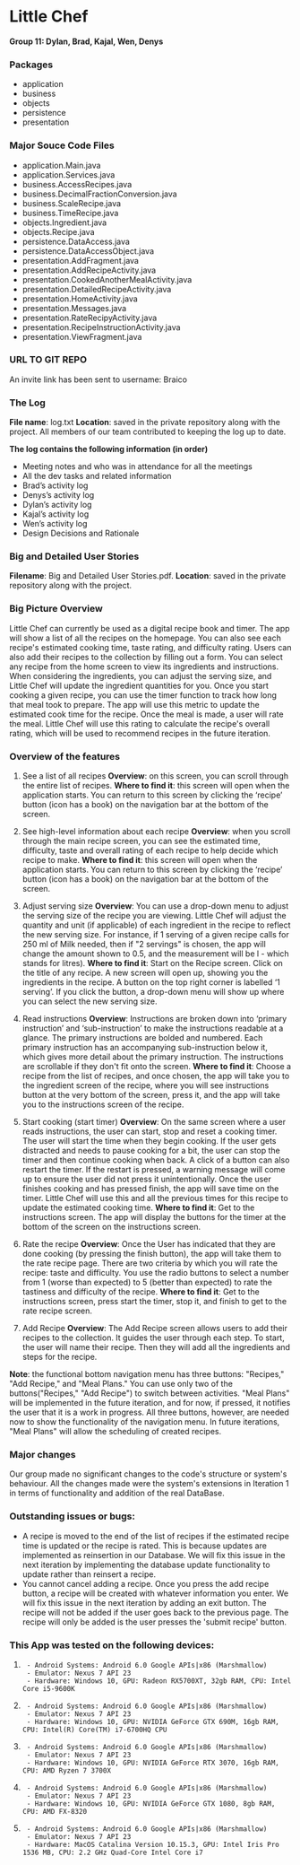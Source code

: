 # Little Chef

**Group 11: Dylan, Brad, Kajal, Wen, Denys**

### Packages 
- application
- business 
- objects
- persistence
- presentation 

### Major Souce Code Files
- application.Main.java
- application.Services.java
- business.AccessRecipes.java
- business.DecimalFractionConversion.java
- business.ScaleRecipe.java
- business.TimeRecipe.java
- objects.Ingredient.java
- objects.Recipe.java
- persistence.DataAccess.java
- persistence.DataAccessObject.java
- presentation.AddFragment.java
- presentation.AddRecipeActivity.java
- presentation.CookedAnotherMealActivity.java
- presentation.DetailedRecipeActivity.java
- presentation.HomeActivity.java
- presentation.Messages.java
- presentation.RateRecipyActivity.java
- presentation.RecipeInstructionActivity.java
- presentation.ViewFragment.java 


### URL TO GIT REPO
An invite link has been sent to username: Braico

### The Log
**File name**: log.txt
**Location**: saved in the private repository along with the project. All members of our team contributed to keeping the log up to date.

**The log contains the following information (in order)**
- Meeting notes and who was in attendance for all the meetings
- All the dev tasks and related information
- Brad’s activity log
- Denys’s activity log
- Dylan’s activity log
- Kajal’s activity log
- Wen’s activity log
- Design Decisions and Rationale

### Big and Detailed User Stories
**Filename**: Big and Detailed User Stories.pdf. 
**Location**: saved in the private repository along with the project.

### Big Picture Overview
Little Chef can currently be used as a digital recipe book and timer. 
The app will show a list of all the recipes on the homepage. You can also see each recipe's estimated cooking time, taste rating, and difficulty rating. Users can also add their recipes to the collection by filling out a form. You can select any recipe from the home screen to view its ingredients and instructions. When considering the ingredients, you can adjust the serving size, and Little Chef will update the ingredient quantities for you. Once you start cooking a given recipe, you can use the timer function to track how long that meal took to prepare. The app will use this metric to update the estimated cook time for the recipe. Once the meal is made, a user will rate the meal. Little Chef will use this rating to calculate the recipe's overall rating, which will be used to recommend recipes in the future iteration. 

### Overview of the features

1. See a list of all recipes
**Overview**: on this screen, you can scroll through the entire list of recipes. 
**Where to find it**: this screen will open when the application starts. You can return to this screen by clicking the ‘recipe’ button (icon has a book) on the navigation bar at the bottom of the screen.

2. See high-level information about each recipe
**Overview**: when you scroll through the main recipe screen, you can see the estimated time, difficulty, taste and overall rating of each recipe to help decide which recipe to make. 
**Where to find it**: this screen will open when the application starts. You can return to this screen by clicking the ‘recipe’ button (icon has a book) on the navigation bar at the bottom of the screen.

3. Adjust serving size
**Overview**: You can use a drop-down menu to adjust the serving size of the recipe you are viewing. Little Chef will adjust the quantity and unit (if applicable) of each ingredient in the recipe to reflect the new serving size. For instance, if 1 serving of a given recipe calls for 250 ml of Milk needed, then if "2 servings" is chosen, the app will change the amount shown to 0.5, and the measurement will be l - which stands for litres).
**Where to find it**: Start on the Recipe screen. Click on the title of any recipe. A new screen will open up, showing you the ingredients in the recipe. A button on the top right corner is labelled ‘1 serving’. If you click the button, a drop-down menu will show up where you can select the new serving size. 

4. Read instructions
**Overview**: Instructions are broken down into ‘primary instruction’ and ‘sub-instruction’ to make the instructions readable at a glance. The primary instructions are bolded and numbered. Each primary instruction has an accompanying sub-instruction below it, which gives more detail about the primary instruction. The instructions are scrollable if they don't fit onto the screen.
**Where to find it**: Choose a recipe from the list of recipes, and once chosen, the app will take you to the ingredient screen of the recipe, where you will see instructions button at the very bottom of the screen, press it, and the app will take you to the instructions screen of the recipe.

5. Start cooking (start timer)
**Overview**: On the same screen where a user reads instructions, the user can start, stop and reset a cooking timer. The user will start the time when they begin cooking. If the user gets distracted and needs to pause cooking for a bit, the user can stop the timer and then continue cooking when back. A click of a button can also restart the timer. If the restart is pressed, a warning message will come up to ensure the user did not press it unintentionally. Once the user finishes cooking and has pressed finish, the app will save time on the timer. Little Chef will use this and all the previous times for this recipe to update the estimated cooking time.
**Where to find it**: Get to the instructions screen. The app will display the buttons for the timer at the bottom of the screen on the instructions screen.

6. Rate the recipe
**Overview**: Once the User has indicated that they are done cooking (by pressing the finish button), the app will take them to the rate recipe page. There are two criteria by which you will rate the recipe: taste and difficulty. You use the radio buttons to select a number from 1 (worse than expected) to 5 (better than expected) to rate the tastiness and difficulty of the recipe.
**Where to find it**: Get to the instructions screen, press start the timer, stop it, and finish to get to the rate recipe screen.

7. Add Recipe
**Overview**: The Add Recipe screen allows users to add their recipes to the collection. It guides the user through each step. To start, the user will name their recipe. Then they will add all the ingredients and steps for the recipe.

**Note**: the functional bottom navigation menu has three buttons: "Recipes," "Add Recipe," and "Meal Plans." You can use only two of the buttons("Recipes," "Add Recipe") to switch between activities. "Meal Plans" will be implemented in the future iteration, and for now, if pressed, it notifies the user that it is a work in progress. All three buttons, however, are needed now to show the functionality of the navigation menu. In future iterations, "Meal Plans" will allow the scheduling of created recipes.

### Major changes
Our group made no significant changes to the code's structure or system's behaviour. All the changes made were the system's extensions in Iteration 1 in terms of functionality and addition of the real DataBase.

### Outstanding issues or bugs:
- A recipe is moved to the end of the list of recipes if the estimated recipe time is updated or the recipe is rated. This is because updates are implemented as reinsertion in our Database. We will fix this issue in the next iteration by implementing the database update functionality to update rather than reinsert a recipe.
- You cannot cancel adding a recipe. Once you press the add recipe button, a recipe will be created with whatever information you enter. We will fix this issue in the next iteration by adding an exit button. The recipe will not be added if the user goes back to the previous page. The recipe will only be added is the user presses the 'submit recipe' button. 

### This App was tested on the following devices:
1.  	- Android Systems: Android 6.0 Google APIs|x86 (Marshmallow)
    	- Emulator: Nexus 7 API 23
    	- Hardware: Windows 10, GPU: Radeon RX5700XT, 32gb RAM, CPU: Intel Core i5-9600K

2.  	- Android Systems: Android 6.0 Google APIs|x86 (Marshmallow)
    	- Emulator: Nexus 7 API 23
    	- Hardware: Windows 10, GPU: NVIDIA GeForce GTX 690M, 16gb RAM, CPU: Intel(R) Core(TM) i7-6700HQ CPU


3.  	- Android Systems: Android 6.0 Google APIs|x86 (Marshmallow)
    	- Emulator: Nexus 7 API 23
    	- Hardware: Windows 10, GPU: NVIDIA GeForce RTX 3070, 16gb RAM, CPU: AMD Ryzen 7 3700X

4.  	- Android Systems: Android 6.0 Google APIs|x86 (Marshmallow)
    	- Emulator: Nexus 7 API 23
    	- Hardware: Windows 10, GPU: NVIDIA GeForce GTX 1080, 8gb RAM, CPU: AMD FX-8320

5.  	- Android Systems: Android 6.0 Google APIs|x86 (Marshmallow)
    	- Emulator: Nexus 7 API 23
    	- Hardware: MacOS Catalina Version 10.15.3, GPU: Intel Iris Pro 1536 MB, CPU: 2.2 GHz Quad-Core Intel Core i7
